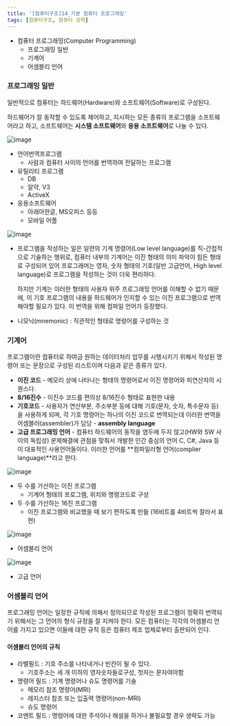 ```yaml
---
title: '[컴퓨터구조]14_기본 컴퓨터 프로그래밍'
tags: [컴퓨터구조, 컴퓨터 공학]
---
```


- 컴퓨터 프로그래밍(Computer Programming)
  - 프로그래밍 일반
  - 기계어
  - 어셈블리 언어

### 프로그래밍 일반

일반적으로 컴퓨터는 하드웨어(Hardware)와 소프트웨어(Software)로 구성된다.

하드웨어가 잘 동작할 수 있도록 제어하고, 지시하는 모든 종류의 프로그램을 소프트웨어라고 하고, 소프트웨어는 **시스템 소프트웨어**와 **응용 소프트웨어**로 나눌 수 있다.

![image](https://user-images.githubusercontent.com/53068706/118093539-8d66e180-b408-11eb-8d01-9384c1f3317a.png)

- 언어번역프로그램
  - 사람과 컴퓨터 사이의 언어를 번역하여 전달하는 프로그램
- 유틸리티 프로그램
  - DB
  - 알약, V3
  - ActiveX
- 응용소프트웨어
  - 아래아한글, MS오피스 등등
  - 모바일 어플

![image](https://user-images.githubusercontent.com/53068706/118093902-0bc38380-b409-11eb-8298-3e47205f1244.png)

- 프로그램을 작성하는 일은 일련의 기계 명령어(Low level language)를 직-간접적으로 기술하는 행위로, 컴퓨터 내부의 기계어는 이진 형태의 의미 파악이 힘든 형태로 구성되어 있어 프로그래머는 영자, 숫자 형태의 기호(일반 고급언어, High level language)로 프로그램을 작성하는 것이 더욱 편리하다.

  하지만 기계는 이러한 형태의 사용자 위주 프로그래밍 언어를 이해할 수 없기 때문에, 이 기호 프로그램의 내용을 하드웨어가 인지할 수 있는 이진 프로그램으로 번역해야할 필요가 있다. 이 번역을 위해 컴파일 언어가 등장했다.

- 니모닉(mnemonic) : 직관적인 형태로 명령어를 구성하는 것

### 기계어

프로그램이란 컴퓨터로 하여금 원하는 데이터처리 업무를 시행시키기 위해서 작성된 명령어 또는 문장으로 구성된 리스트이며 다음과 같은 종류가 있다.

- **이진 코드** - 메모리 상에 나타나는 형태의 명령어로서 이진 명령어와 피연산자의 시퀀스다.
- **8/16진수** - 이진수 코드를 편의상 8/16진수 형태로 표현한 내용
- **기호코드** - 사용자가 연산부분, 주소부분 등에 대해 기호(문자, 숫자, 특수문자 등)을 사용하게 되며, 각 기호 명령어는 하나의 이진 코드로 번역되는데 이러한 번역을 어셈블러(assembler)가 담당 - **assembly language**
- **고급 프로그래밍 언어** - 컴퓨터 하드웨어의 동작을 염두에 두지 않고(HW와 SW 사이의 독립성) 문제해결에 관점을 맞춰서 개발한 인간 중심의 언어 C, C#, Java 등이 대표적인 사용언어들이다. 이러한 언어를 **컴파일러형 언어(complier language)**라고 한다.

![image](https://user-images.githubusercontent.com/53068706/118094838-3a8e2980-b40a-11eb-9b40-27c923b1900e.png)

- 두 수를 가산하는 이진 프로그램
  - 기계어 형태의 프로그램, 위치와 명령코드로 구성
- 두 수를 가산하는 16진 프로그램
  - 이진 프로그램와 비교했을 때 보기 편하도록 만듦 (16비트를 4비트씩 잘라서 표현)

![image](https://user-images.githubusercontent.com/53068706/118095557-331b5000-b40b-11eb-890b-5fc9eec96c3a.png)

- 어셈블리 언어

![image](https://user-images.githubusercontent.com/53068706/118095637-49291080-b40b-11eb-8931-d444acf9936c.png)

- 고급 언어

### 어셈블리 언어

프로그래밍 언어는 일정한 규칙에 의해서 정의되므로 작성된 프로그램이 정확히 번역되기 위해서는 그 언어의 형식 규정을 잘 지켜야 한다. 모든 컴퓨터는 각각의 어셈블리 언어를 가지고 있으면 이들에 대한 규칙 등은 컴퓨터 제조 업체로부터 출판되어 인다.

#### 어셈블리 언어의 규칙

- 라벨필드 : 기호 주소를 나타내거나 빈칸이 될 수 있다.
  - 기호주소는 세 개 이하의 영자숫자들로구성, 첫자는 문자여야함
- 명령어 필드 : 기계 명령어나 슈도 명령어를 기술
  - 메모리 참조 명령어(MRI)
  - 레지스터 참조 또는 입출력 명령어(non-MRI)
  - 슈도 명령어
- 코멘트 필드 : 명령어에 대한 주석이나 해설을 하거나 불필요할 경우 생략도 가능
